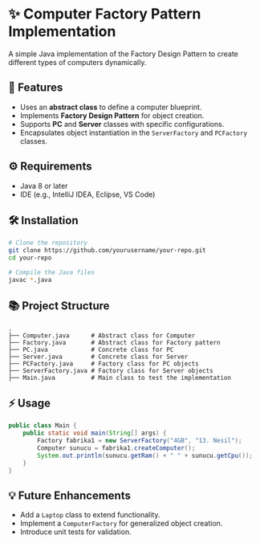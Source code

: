 
# ✨ Computer Factory Pattern Implementation

A simple Java implementation of the Factory Design Pattern to create different types of computers dynamically.

## 🌟 Features
- Uses an **abstract class** to define a computer blueprint.
- Implements **Factory Design Pattern** for object creation.
- Supports **PC** and **Server** classes with specific configurations.
- Encapsulates object instantiation in the `ServerFactory` and `PCFactory` classes.

## ⚙️ Requirements
- Java 8 or later
- IDE (e.g., IntelliJ IDEA, Eclipse, VS Code)

## 🛠️ Installation
```bash
# Clone the repository
git clone https://github.com/yourusername/your-repo.git
cd your-repo

# Compile the Java files
javac *.java
```

## 📚 Project Structure
```
.
├── Computer.java      # Abstract class for Computer
├── Factory.java       # Abstract class for Factory pattern
├── PC.java            # Concrete class for PC
├── Server.java        # Concrete class for Server
├── PCFactory.java     # Factory class for PC objects
├── ServerFactory.java # Factory class for Server objects
├── Main.java          # Main class to test the implementation
```

## ⚡ Usage
```java
public class Main {
    public static void main(String[] args) {
        Factory fabrika1 = new ServerFactory("4GB", "13. Nesil");
        Computer sunucu = fabrika1.createComputer();
        System.out.println(sunucu.getRam() + " " + sunucu.getCpu());
    }
}
```

## 💡 Future Enhancements
- Add a `Laptop` class to extend functionality.
- Implement a `ComputerFactory` for generalized object creation.
- Introduce unit tests for validation.
  





